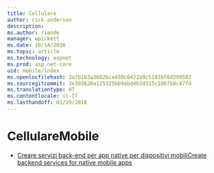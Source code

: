 ```yaml
---
title: Cellulare
author: rick-anderson
description: 
ms.author: riande
manager: wpickett
ms.date: 10/14/2016
ms.topic: article
ms.technology: aspnet
ms.prod: asp.net-core
uid: mobile/index
ms.openlocfilehash: 3a7b1b3a3682bce450c6422a9c5183bf6d399582
ms.sourcegitcommit: 3e303620a125325bb9abd4b2d315c106fb8c47fd
ms.translationtype: HT
ms.contentlocale: it-IT
ms.lasthandoff: 01/19/2018
---
```

# <a name="mobile"></a><span data-ttu-id="4f582-102">Cellulare</span><span class="sxs-lookup"><span data-stu-id="4f582-102">Mobile</span></span>

*   [<span data-ttu-id="4f582-103">Creare servizi back-end per app native per dispositivi mobili</span><span class="sxs-lookup"><span data-stu-id="4f582-103">Create backend services for native mobile apps</span></span>](native-mobile-backend.md)
